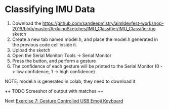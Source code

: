 # Classifying IMU Data

1. Download the https://github.com/sandeepmistry/aimldevfest-workshop-2019/blob/master/ArduinoSketches/IMU_Classifier/IMU_Classifier.ino sketch
1. Create a new tab named model.h, and place the model.h generated in the previous code cell inside it.
1. Upload the sketch
1. Open the Serial Monitor: Tools -> Serial Monitor
1. Press the button, and perform a gesture
1. The confidence of each gesture will be printed to the Serial Monitor (0 -> low confidence, 1 -> high confidence)

NOTE: model.h is generated in colab, they need to download it

++ TODO Screeshot of output with matches ++


Next [Exercise 7: Gesture Controlled USB Emoji Keyboard](exercise7.md)